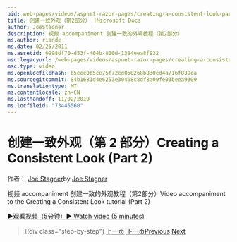 ```yaml
---
uid: web-pages/videos/aspnet-razor-pages/creating-a-consistent-look-part-2
title: 创建一致外观（第2部分） |Microsoft Docs
author: JoeStagner
description: 视频 accompaniment 创建一致的外观教程（第2部分）
ms.author: riande
ms.date: 02/25/2011
ms.assetid: 0998df70-d53f-404b-800d-1384eea8f932
msc.legacyurl: /web-pages/videos/aspnet-razor-pages/creating-a-consistent-look-part-2
msc.type: video
ms.openlocfilehash: b5eee0b5ce75f72ed058268b830ed4a716f839ca
ms.sourcegitcommit: 84b1681d4e6253e30468c8df8a09fe03beea9309
ms.translationtype: MT
ms.contentlocale: zh-CN
ms.lasthandoff: 11/02/2019
ms.locfileid: "73445560"
---
```

# <a name="creating-a-consistent-look-part-2"></a><span data-ttu-id="b8b84-103">创建一致外观（第 2 部分）</span><span class="sxs-lookup"><span data-stu-id="b8b84-103">Creating a Consistent Look (Part 2)</span></span>

<span data-ttu-id="b8b84-104">作者： [Joe Stagner](https://github.com/JoeStagner)</span><span class="sxs-lookup"><span data-stu-id="b8b84-104">by [Joe Stagner](https://github.com/JoeStagner)</span></span>

<span data-ttu-id="b8b84-105">视频 accompaniment 创建一致的外观教程（第2部分）</span><span class="sxs-lookup"><span data-stu-id="b8b84-105">Video accompaniment to the Creating a Consistent Look tutorial (Part 2)</span></span>

<span data-ttu-id="b8b84-106">[&#9654;观看视频（5分钟）](https://channel9.msdn.com/Blogs/ASP-NET-Site-Videos/creating-a-consistent-look-(part-2))</span><span class="sxs-lookup"><span data-stu-id="b8b84-106">[&#9654; Watch video (5 minutes)](https://channel9.msdn.com/Blogs/ASP-NET-Site-Videos/creating-a-consistent-look-(part-2))</span></span>

> [!div class="step-by-step"]
> <span data-ttu-id="b8b84-107">[上一页](creating-a-consistent-look-part-1.md)
> [下一页](working-with-forms-part-1.md)</span><span class="sxs-lookup"><span data-stu-id="b8b84-107">[Previous](creating-a-consistent-look-part-1.md)
[Next](working-with-forms-part-1.md)</span></span>
